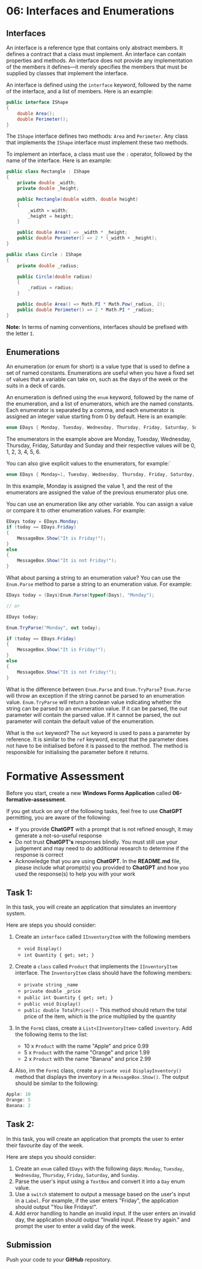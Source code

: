 # 06: Interfaces and Enumerations

## Interfaces

An interface is a reference type that contains only abstract members. It defines a contract that a class must implement. An interface can contain properties and methods. An interface does not provide any implementation of the members it defines—it merely specifies the members that must be supplied by classes that implement the interface.

An interface is defined using the `interface` keyword, followed by the name of the interface, and a list of members. Here is an example:

```cs
public interface IShape
{
    double Area();
    double Perimeter();
}
```

The `IShape` interface defines two methods: `Area` and `Perimeter`. Any class that implements the `IShape` interface must implement these two methods.

To implement an interface, a class must use the `:` operator, followed by the name of the interface. Here is an example:

```cs
public class Rectangle : IShape
{
    private double _width;
    private double _height;

    public Rectangle(double width, double height)
    {
        _width = width;
        _height = height;
    }

    public double Area() => _width * _height;
    public double Perimeter() => 2 * (_width + _height);
}
```

```cs
public class Circle : IShape
{
    private double _radius;

    public Circle(double radius)
    {
        _radius = radius;
    }

    public double Area() => Math.PI * Math.Pow(_radius, 2);
    public double Perimeter() => 2 * Math.PI * _radius;
}
```

**Note:** In terms of naming conventions, interfaces should be prefixed with the letter `I`.

## Enumerations

An enumeration (or enum for short) is a value type that is used to define a set of named constants. Enumerations are useful when you have a fixed set of values that a variable can take on, such as the days of the week or the suits in a deck of cards.

An enumeration is defined using the `enum` keyword, followed by the name of the enumeration, and a list of enumerators, which are the named constants. Each enumerator is separated by a comma, and each enumerator is assigned an integer value starting from 0 by default. Here is an example:

```cs
enum EDays { Monday, Tuesday, Wednesday, Thursday, Friday, Saturday, Sunday };
```

The enumerators in the example above are Monday, Tuesday, Wednesday, Thursday, Friday, Saturday and Sunday and their respective values will be 0, 1, 2, 3, 4, 5, 6.

You can also give explicit values to the enumerators, for example:`

```cs
enum EDays { Monday=1, Tuesday, Wednesday, Thursday, Friday, Saturday, Sunday };
```

In this example, Monday is assigned the value 1, and the rest of the enumerators are assigned the value of the previous enumerator plus one.

You can use an enumeration like any other variable. You can assign a value or compare it to other enumeration values. For example:

```cs
EDays today = EDays.Monday;
if (today == EDays.Friday)
{
    MessageBox.Show("It is Friday!");
}
else
{
    MessageBox.Show("It is not Friday!");
}
```

What about parsing a string to an enumeration value? You can use the `Enum.Parse` method to parse a string to an enumeration value. For example:

```cs
EDays today = (Days)Enum.Parse(typeof(Days), "Monday");

// or

EDays today;

Enum.TryParse("Monday", out today);

if (today == EDays.Friday)
{
    MessageBox.Show("It is Friday!");
}
else
{
    MessageBox.Show("It is not Friday!");
}
```

What is the difference between `Enum.Parse` and `Enum.TryParse`? `Enum.Parse` will throw an exception if the string cannot be parsed to an enumeration value. `Enum.TryParse` will return a boolean value indicating whether the string can be parsed to an enumeration value. If it can be parsed, the out parameter will contain the parsed value. If it cannot be parsed, the out parameter will contain the default value of the enumeration.

What is the `out` keyword? The `out` keyword is used to pass a parameter by reference. It is similar to the `ref` keyword, except that the parameter does not have to be initialised before it is passed to the method. The method is responsible for initialising the parameter before it returns.

# Formative Assessment

Before you start, create a new **Windows Forms Application** called **06-formative-assessment**.

If you get stuck on any of the following tasks, feel free to use **ChatGPT** permitting, you are aware of the following:

- If you provide **ChatGPT** with a prompt that is not refined enough, it may generate a not-so-useful response
- Do not trust **ChatGPT's** responses blindly. You must still use your judgement and may need to do additional research to determine if the response is correct
- Acknowledge that you are using **ChatGPT**. In the **README.md** file, please include what prompt(s) you provided to **ChatGPT** and how you used the response(s) to help you with your work

## Task 1:

In this task, you will create an application that simulates an inventory system. 

Here are steps you should consider:
1. Create an `interface` called `IInventoryItem` with the following members 
   - `void Display()`
   - `int Quantity { get; set; }`

2. Create a `class` called `Product` that implements the `IInventoryItem` interface. The `InventoryItem` class should have the following members:
   - `private string _name`
   - `private double _price`
   - `public int Quantity { get; set; }`
   - `public void Display()`
   - `public double TotalPrice()` - This method should return the total price of the item, which is the price multiplied by the quantity
  
3. In the `Form1` class, create a `List<IInventoryItem>` called `inventory`. Add the following items to the list:
   - 10 x `Product` with the name "Apple" and price 0.99
   - 5 x `Product` with the name "Orange" and price 1.99
   - 2 x `Product` with the name "Banana" and price 2.99

4. Also, im the `Form1` class, create a `private void DisplayInventory()` method that displays the inventory in a `MessageBox.Show()`. The output should be similar to the following:

```cs
Apple: 10
Orange: 5
Banana: 2
```

## Task 2:

In this task, you will create an application that prompts the user to enter their favourite day of the week.

Here are steps you should consider:

1. Create an `enum` called `EDays` with the following days: `Monday`, `Tuesday`, `Wednesday`, `Thursday`, `Friday`, `Saturday`, and `Sunday`.
2. Parse the user's input using a `TextBox` and convert it into a `Day` enum value.
3. Use a `switch` statement to output a message based on the user's input in a `Label`. For example, if the user enters "Friday", the application should output "You like Fridays!".
4. Add error handling to handle an invalid input. If the user enters an invalid day, the application should output "Invalid input. Please try again." and prompt the user to enter a valid day of the week.

## Submission

Push your code to your **GitHub** repository.
